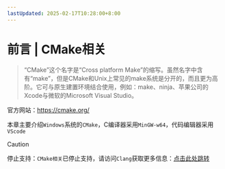 ```yaml
---
lastUpdated: 2025-02-17T10:28:00+8:00
---
```


# 前言 | CMake相关

> “CMake”这个名字是“Cross platform Make”的缩写。虽然名字中含有“make”，但是CMake和Unix上常见的make系统是分开的，而且更为高阶。它可与原生建置环境结合使用，例如：make、ninja、苹果公司的Xcode与微软的Microsoft Visual Studio。

官方网站：<https://cmake.org/>

本章主要介绍```Windows```系统的```CMake```，C编译器采用```MinGW-w64```，代码编辑器采用```VScode```

> [!CAUTION]
> 停止支持：```CMake相关```已停止支持，请访问```Clang```获取更多信息：[点击此处跳转](/Clang/)
